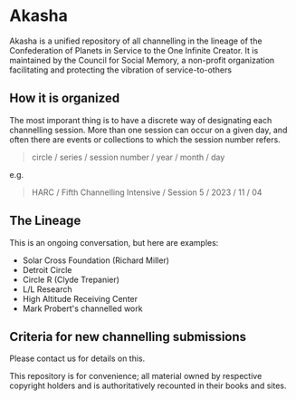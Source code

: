 # Akasha

Akasha is a unified repository of all channelling in the lineage of the Confederation of Planets in Service to the One Infinite Creator. It is maintained by the Council for Social Memory, a non-profit organization facilitating and protecting the vibration of service-to-others 

## How it is organized

The most imporant thing is to have a discrete way of designating each channelling session. More than one session can occur on a given day, and often there are events or collections to which the session number refers. 

> circle / series / session number / year / month / day

e.g.

> HARC / Fifth Channelling Intensive / Session 5 / 2023 / 11 / 04

## The Lineage

This is an ongoing conversation, but here are examples:

- Solar Cross Foundation (Richard Miller)
- Detroit Circle
- Circle R (Clyde Trepanier)
- L/L Research
- High Altitude Receiving Center
- Mark Probert's channelled work

## Criteria for new channelling submissions

Please contact us for details on this. 

This repository is for convenience; all material owned by respective copyright holders and is authoritatively recounted in their books and sites.